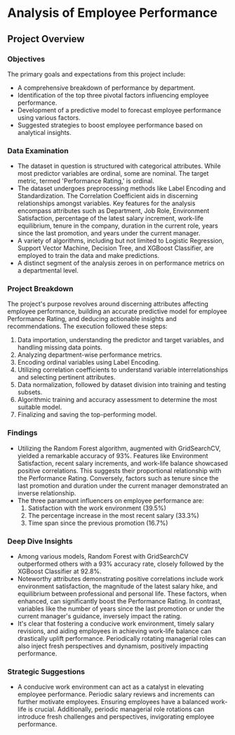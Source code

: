 # Analysis of Employee Performance

## Project Overview

### Objectives

The primary goals and expectations from this project include:
- A comprehensive breakdown of performance by department.
- Identification of the top three pivotal factors influencing employee performance.
- Development of a predictive model to forecast employee performance using various factors.
- Suggested strategies to boost employee performance based on analytical insights.

### Data Examination

- The dataset in question is structured with categorical attributes. While most predictor variables are ordinal, some are nominal. The target metric, termed 'Performance Rating,' is ordinal.
- The dataset undergoes preprocessing methods like Label Encoding and Standardization. The Correlation Coefficient aids in discerning relationships amongst variables. Key features for the analysis encompass attributes such as Department, Job Role, Environment Satisfaction, percentage of the latest salary increment, work-life equilibrium, tenure in the company, duration in the current role, years since the last promotion, and years under the current manager.
- A variety of algorithms, including but not limited to Logistic Regression, Support Vector Machine, Decision Tree, and XGBoost Classifier, are employed to train the data and make predictions. 
- A distinct segment of the analysis zeroes in on performance metrics on a departmental level.

### Project Breakdown

The project's purpose revolves around discerning attributes affecting employee performance, building an accurate predictive model for employee Performance Rating, and deducing actionable insights and recommendations. The execution followed these steps:
1. Data importation, understanding the predictor and target variables, and handling missing data points.
2. Analyzing department-wise performance metrics.
3. Encoding ordinal variables using Label Encoding.
4. Utilizing correlation coefficients to understand variable interrelationships and selecting pertinent attributes.
5. Data normalization, followed by dataset division into training and testing subsets.
6. Algorithmic training and accuracy assessment to determine the most suitable model.
7. Finalizing and saving the top-performing model.

### Findings

- Utilizing the Random Forest algorithm, augmented with GridSearchCV, yielded a remarkable accuracy of 93%. Features like Environment Satisfaction, recent salary increments, and work-life balance showcased positive correlations. This suggests their proportional relationship with the Performance Rating. Conversely, factors such as tenure since the last promotion and duration under the current manager demonstrated an inverse relationship.
- The three paramount influencers on employee performance are:
   1. Satisfaction with the work environment (39.5%)
   2. The percentage increase in the most recent salary (33.3%)
   3. Time span since the previous promotion (16.7%)

### Deep Dive Insights

- Among various models, Random Forest with GridSearchCV outperformed others with a 93% accuracy rate, closely followed by the XGBoost Classifier at 92.8%.
- Noteworthy attributes demonstrating positive correlations include work environment satisfaction, the magnitude of the latest salary hike, and equilibrium between professional and personal life. These factors, when enhanced, can significantly boost the Performance Rating. In contrast, variables like the number of years since the last promotion or under the current manager's guidance, inversely impact the rating.
- It's clear that fostering a conducive work environment, timely salary revisions, and aiding employees in achieving work-life balance can drastically uplift performance. Periodically rotating managerial roles can also inject fresh perspectives and dynamism, positively impacting performance.

### Strategic Suggestions

- A conducive work environment can act as a catalyst in elevating employee performance. Periodic salary reviews and increments can further motivate employees. Ensuring employees have a balanced work-life is crucial. Additionally, periodic managerial role rotations can introduce fresh challenges and perspectives, invigorating employee performance.
